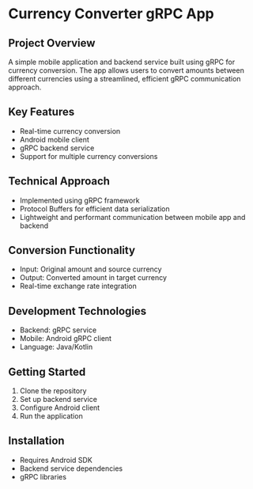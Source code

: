 # Currency Converter gRPC App

## Project Overview
A simple mobile application and backend service built using gRPC for currency conversion. The app allows users to convert amounts between different currencies using a streamlined, efficient gRPC communication approach.

## Key Features
- Real-time currency conversion
- Android mobile client
- gRPC backend service
- Support for multiple currency conversions

## Technical Approach
- Implemented using gRPC framework
- Protocol Buffers for efficient data serialization
- Lightweight and performant communication between mobile app and backend

## Conversion Functionality
- Input: Original amount and source currency
- Output: Converted amount in target currency
- Real-time exchange rate integration

## Development Technologies
- Backend: gRPC service
- Mobile: Android gRPC client
- Language: Java/Kotlin

## Getting Started
1. Clone the repository
2. Set up backend service
3. Configure Android client
4. Run the application

## Installation
- Requires Android SDK
- Backend service dependencies
- gRPC libraries
